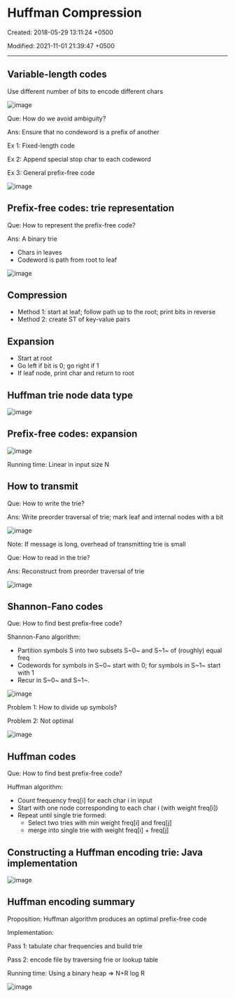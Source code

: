 # Huffman Compression

Created: 2018-05-29 13:11:24 +0500

Modified: 2021-11-01 21:39:47 +0500

---

## Variable-length codes

Use different number of bits to encode different chars

![image](media/Huffman-Compression-image1.jpg)

Que: How do we avoid ambiguity?

Ans: Ensure that no condeword is a prefix of another

Ex 1: Fixed-length code

Ex 2: Append special stop char to each codeword

Ex 3: General prefix-free code

![image](media/Huffman-Compression-image2.jpg)

## Prefix-free codes: trie representation

Que: How to represent the prefix-free code?

Ans: A binary trie
-   Chars in leaves
-   Codeword is path from root to leaf

![image](media/Huffman-Compression-image3.jpg)

## Compression
-   Method 1: start at leaf; follow path up to the root; print bits in reverse
-   Method 2: create ST of key-value pairs

## Expansion
-   Start at root
-   Go left if bit is 0; go right if 1
-   If leaf node, print char and return to root

## Huffman trie node data type

![image](media/Huffman-Compression-image4.jpg)

## Prefix-free codes: expansion

![image](media/Huffman-Compression-image5.jpg)

Running time: Linear in input size N

## How to transmit

Que: How to write the trie?

Ans: Write preorder traversal of trie; mark leaf and internal nodes with a bit

![image](media/Huffman-Compression-image6.jpg)

Note: If message is long, overhead of transmitting trie is small

Que: How to read in the trie?

Ans: Reconstruct from preorder traversal of trie

![image](media/Huffman-Compression-image7.jpg)

## Shannon-Fano codes

Que: How to find best prefix-free code?

Shannon-Fano algorithm:
-   Partition symbols S into two subsets S~0~ and S~1~ of (roughly) equal freq
-   Codewords for symbols in S~0~ start with 0; for symbols in S~1~ start with 1
-   Recur in S~0~ and S~1~.

![image](media/Huffman-Compression-image8.jpg)

Problem 1: How to divide up symbols?

Problem 2: Not optimal

![image](media/Huffman-Compression-image9.jpg)

## Huffman codes

Que: How to find best prefix-free code?

Huffman algorithm:
-   Count frequency freq[i] for each char i in input
-   Start with one node corresponding to each char i (with weight freq[i])
-   Repeat until single trie formed:
    -   Select two tries with min weight freq[i] and freq[j]
    -   merge into single trie with weight freq[i] + freq[j]

## Constructing a Huffman encoding trie: Java implementation

![image](media/Huffman-Compression-image10.jpg)

## Huffman encoding summary

Proposition: Huffman algorithm produces an optimal prefix-free code

Implementation:

Pass 1: tabulate char frequencies and build trie

Pass 2: encode file by traversing frie or lookup table

Running time: Using a binary heap => N+R log R

![image](media/Huffman-Compression-image11.png)







